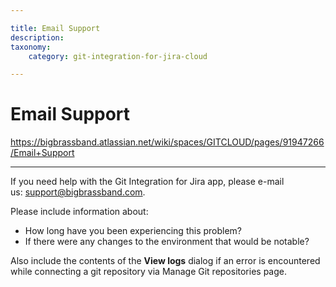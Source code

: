 ```yaml
---

title: Email Support
description:
taxonomy:
    category: git-integration-for-jira-cloud

---
```


# Email Support

<https://bigbrassband.atlassian.net/wiki/spaces/GITCLOUD/pages/91947266/Email+Support>

* * *

If you need help with the Git Integration for Jira app, please e-mail us: [support@bigbrassband.com](mailto:support@bigbrassband.com).

Please include information about:

*   How long have you been experiencing this problem?
*   If there were any changes to the environment that would be notable?

Also include the contents of the **View logs** dialog if an error is encountered while connecting a git repository via Manage Git repositories page.